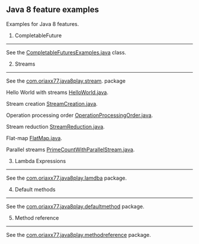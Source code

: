 Java 8 feature examples
-----------------------------------------------------------------------
Examples for Java 8 features.


1. CompletableFuture
------------------------
See the [CompletableFuturesExamples.java](./src/main/java/com/oriaxx77/java8play/concurrent/CompletableFutureExamples.java) class.


2. Streams
-------------------------
See the [com.oriaxx77.java8play.stream](./src/main/java/com/oriaxx77/java8play/stream/). package

Hello World with streams [HelloWorld.java](./src/main/java/com/oriaxx77/java8play/stream/HelloWorld.java).

Stream creation [StreamCreation.java](./src/main/java/com/oriaxx77/java8play/stream/StreamCreation.java).

Operation processing order [OperationProcessingOrder.java](./src/main/java/com/oriaxx77/java8play/stream/OperationProcessingOrder.java).

Stream reduction [StreamReduction.java](./src/main/java/com/oriaxx77/java8play/stream/StreamReduction.java).

Flat-map [FlatMap.java](./src/main/java/com/oriaxx77/java8play/stream/FlatMap.java).

Parallel streams [PrimeCountWithParallelStream.java](./src/main/java/com/oriaxx77/java8play/stream/PrimeCountWithParallelStream.java).


3. Lambda Expressions
---------------------------
See the [com.oriaxx77.java8play.lamdba](./src/main/java/com/oriaxx77/java8play/lambda) package.


4. Default methods
----------------------------
See the [com.oriaxx77.java8play.defaultmethod](./src/main/java/com/oriaxx77/java8play/defaultmethod) package.


5. Method reference
----------------------------
See the [com.oriaxx77.java8play.methodreference](./src/main/java/com/oriaxx77/java8play/methodreference) package.
